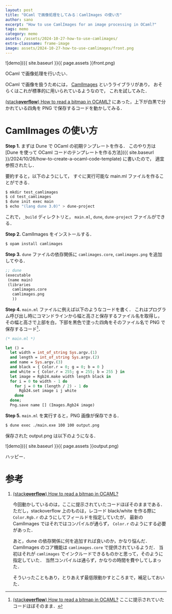 ```yaml
---
layout: post
title: "OCaml で画像処理をしてみる：CamlImages の使い方"
author: sano
excerpt: "How to use CamlImages for an image processing in OCaml?"
tags: memo
category: memo
assets: /assets/2024-10-27-how-to-use-camlimages/
extra-classname: frame-image
image: assets/2024-10-27-how-to-use-camlimages/front.png
---
```


![demo]({{ site.baseurl }}{{ page.assets }}front.png)

OCaml で画像処理を行いたい．

OCaml で画像を扱うためには，
[CamlImages](https://opam.ocaml.org/packages/camlimages/)
というライブラリがあり，
おそらくはこれが標準的に用いられているようなので，
これを試してみた．

[(stack**overflow**) How to read a bitmap in OCAML?](https://stackoverflow.com/questions/612886/how-to-read-a-bitmap-in-ocaml)
にあった，上下が白黒で分かれている四角を PNG で保存するコードを動かしてみる．

# CamlImages の使い方

**Step 1.**
まずは Dune で OCaml の初期テンプレートを作る．
このやり方は
[Dune を使って OCaml コードのテンプレートを作る方法]({{ site.baseurl }}/2024/10/26/how-to-create-a-ocaml-code-template)
に書いたので，
適宜参照されたし．

要約すると，以下のようにして，
すぐに実行可能な main.ml ファイルを作ることができる．

```bash
$ mkdir test_camlimages
$ cd test_camlimages
$ dune init exec main
$ echo "(lang dune 3.0)" > dune-project
```

これで，`_build` ディレクトリと，
`main.ml`, `dune`, `dune-project` ファイルができる．

**Step 2.**
CamlImages をインストールする．

```bash
$ opam install camlimages
```

**Step 3.**
`dune` ファイルの依存関係に
`camlimages.core`,
`camlimages.png`
を追加してやる．

```lisp
;; dune
(executable
 (name main)
 (libraries
   camlimages.core
   camlimages.png
   ))
```

**Step 4.**
`main.ml` ファイルに例えば以下のようなコードを書く．
これはプログラム呼び出し時にコマンドラインから幅と高さと保存するファイル名を取得し，
その幅と高さで上部を白，下部を黒色で塗った四角をそのファイル名で PNG で保存するコード[^1]．

```ocaml
(* main.ml *)

let () =
  let width = int_of_string Sys.argv.(1)
  and length = int_of_string Sys.argv.(2)
  and name = Sys.argv.(3)
  and black = { Color.r = 0; g = 0; b = 0 }
  and white = { Color.r = 255; g = 255; b = 255 } in
  let image = Rgb24.make width length black in
  for i = 0 to width - 1 do
    for j = 0 to (length / 2) - 1 do
      Rgb24.set image i j white
    done
  done;
  Png.save name [] (Images.Rgb24 image)
```

**Step 5.**
`main.ml` を実行すると，PNG 画像が保存できる．

```bash
$ dune exec ./main.exe 100 100 output.png
```

保存された output.png は以下のようになる．

![demo]({{ site.baseurl }}{{ page.assets }}output.png)

ハッピー．

# 参考

1. [(stack**overflow**) How to read a bitmap in OCAML?](https://stackoverflow.com/questions/612886/how-to-read-a-bitmap-in-ocaml)

   今回動かしているのは，ここに提示されていたコードほぼそのままである．
   ただし，stackoverflow 上のものは，レコード black/white を作る際に
   `Color.Rgb.r` のようにしてフィールドを指定していたが，
   最新の CamlImages ではそれではコンパイルが通らず，
   `Color.r` のようにする必要があった．

   あと，dune の依存関係に何を追加すれば良いのか，かなり悩んだ．
   CamlImages のコア機能は `camlimages.core` で提供されているようだ．
   当初はそれが `camlimages` でインクルードできるものかと思って，そのように指定していた．
   当然コンパイルは通らず，かなりの時間を費やしてしまった．

   そういったこともあり，とりあえず最低限動かすところまで，補足しておいた．

[^1]:
    [(stack**overflow**) How to read a bitmap in OCAML?](https://stackoverflow.com/questions/612886/how-to-read-a-bitmap-in-ocaml)
    ここに提示されていたコードほぼそのまま．
